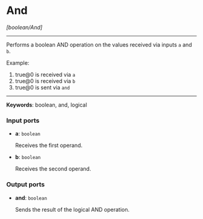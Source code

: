 # And

_[boolean/And]_

---

Performs a boolean AND operation on the values received via inputs `a` and `b`.  
  
Example:  
  
1. true@0 is received via `a`  
2. true@0 is received via `b`  
3. true@0 is sent via `and`  

---

__Keywords__: boolean, and, logical

### Input ports

* __a__: ` boolean `

    Receives the first operand.


* __b__: ` boolean `

    Receives the second operand.

### Output ports

* __and__: ` boolean `

    Sends the result of the logical AND operation.

